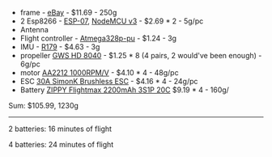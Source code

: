 * frame - [eBay](http://www.ebay.com/itm/F450-4-Axis-Multi-Rotor-MultiCopter-Quadcopter-Aircraft-Frame-Kit-PCB-Version-/172437374681) - $11.69 - 250g
* 2 Esp8266 - [ESP-07](https://www.aliexpress.com/item/Serial-WIFI-ESP8266-module-adapter-plate-Full-IO-port-leads-you-can-choose-the-ESP-07/32327077682.html?spm=2114.13010308.0.0.5U93gG), [NodeMCU v3](https://www.aliexpress.com/item/New-Wireless-module-CH340-NodeMcu-V3-Lua-WIFI-Internet-of-Things-development-board-based-ESP8266/32508956755.html?spm=2114.13010608.0.0.qh8SQH) - $2.69 * 2 - 5g/pc
* Antenna
* Flight controller - [Atmega328p-pu](https://www.aliexpress.com/item/Free-shipping-1pcs-LOT-NEW-ORIGINAL-ATMEGA328P-PU-ATMEGA328-Microcontroller-DIP28/32762230937.html?spm=2114.13010608.0.0.4DJeyt) - $1.24 - 3g
* IMU - [R179](https://www.aliexpress.com/item/9DOF-IMU-Breakout-9-Pressure-Attitude-Axis-Digital-Gyroscope-Sensor-New/32708673978.html?spm=2114.01020208.3.8.1yud6z&ws_ab_test=searchweb0_0,searchweb201602_1_10152_10065_10151_10068_436_10136_10157_10137_10060_10138_10155_10062_10156_10154_10056_10055_10054_10059_100032_100033_100031_10099_10103_10102_10096_10147_10052_10053_10050_10107_10142_10051_10171_10084_10083_10080_10082_10081_10110_10111_10112_10113_10114_10181_10037_10183_10182_10185_10032_10078_10079_10077_10073_10070_10123-10050,searchweb201603_9,ppcSwitch_5_ppcChannel&btsid=f65df1b8-631c-4877-9075-fed6737137fe&algo_expid=e3c4f7c6-cf81-4005-91b4-87b03589a9b7-1&algo_pvid=e3c4f7c6-cf81-4005-91b4-87b03589a9b7) - $4.63 - 3g
* propeller [GWS HD 8040](https://www.aliexpress.com/item/4pairs-GWS-HD-8040-tri-blade-CW-CCW-Propellers-For-Multi-Rotor-Copter/1662603853.html?spm=2114.01020208.3.10.G61XbV&ws_ab_test=searchweb0_0,searchweb201602_1_10152_10065_10151_10068_436_10136_10157_10137_10060_10138_10155_10062_10156_10154_10056_10055_10054_10059_100032_100033_100031_10099_10103_10102_10096_10147_10052_10053_10050_10107_10142_10051_10171_10084_10083_10080_10082_10081_10110_10111_10112_10113_10114_10181_10037_10183_10182_10185_10033_10032_10078_10079_10077_10073_10070_10123,searchweb201603_9,ppcSwitch_5_ppcChannel&btsid=ee9c3f80-2566-4bd6-a430-caa80d886fa8&algo_expid=59a132fa-d926-426b-9f5a-0a0201b71ed0-1&algo_pvid=59a132fa-d926-426b-9f5a-0a0201b71ed0) - $1.25 * 8 (4 pairs, 2 would've been enough) - 6g/pc
* motor [AA2212 1000RPM/V](https://www.aliexpress.com/item/4pcs-Lot-XXD-A2212-930KV-1000KV-1400KV-2200KV-Brushless-Motors-holders-for-RC-Aircraft-Four-Axis/32806512884.html?shortkey=2mmyuIjq&addresstype=600) - $4.10 * 4 - 48g/pc
* ESC [30A SimonK Brushless ESC](http://www.ebay.com/itm/4pcs-E-TECH-SimonK-30A-Brushless-ESC-Speed-Controller-for-Multi-copter-se-/161882626095?hash=item25b0f4d82f:g:PQQAAOSw9IpX0Dhw) - $4.16 * 4 - 24g/pc
* Battery [ZIPPY Flightmax 2200mAh 3S1P 20C](https://hobbyking.com/en_us/zippy-flightmax-2200mah-3s1p-20c.html) $9.19 * 4 - 160g/

Sum: $105.99, 1230g

---
2 batteries: 16 minutes of flight 

4 batteries: 24 minutes of flight